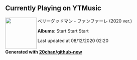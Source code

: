 ## Currently Playing on YTMusic

[<img align="left" width="100" src="https://lh3.googleusercontent.com/M_VR8QmDKs3gfgj43AOFNT9T03HpyiJD3jWfHI-R8CLC78wwN8556vV9sIQ2tfRs0BYox4K3-HpHk11NLA">](https://music.youtube.com/channel/UCAt1TaImefanwmy-Owf3tkQ)

ベリーグッドマン - ファンファーレ (2020 ver.)

**Albums**: Start Start Start

Last updated at 08/12/2020 02:20

#### Generated with [20chan/github-now](https://github.com/20chan/github-now)


<!--
**20chan/20chan** is a ✨ _special_ ✨ repository because its `README.md` (this file) appears on your GitHub profile.

Here are some ideas to get you started:

- 🔭 I’m currently working on ...
- 🌱 I’m currently learning ...
- 👯 I’m looking to collaborate on ...
- 🤔 I’m looking for help with ...
- 💬 Ask me about ...
- 📫 How to reach me: ...
- 😄 Pronouns: ...
- ⚡ Fun fact: ...
-->
